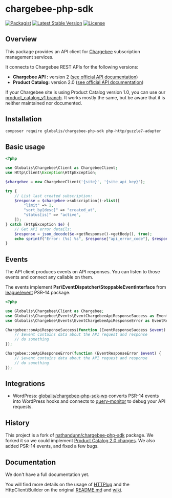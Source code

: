 # chargebee-php-sdk

[![Packagist](https://img.shields.io/packagist/dt/globalis/chargebee-php-sdk.svg?style=flat-square)](https://packagist.org/packages/globalis/chargebee-php-sdk)
[![Latest Stable Version](https://poser.pugx.org/globalis/chargebee-php-sdk/v/stable)](https://packagist.org/packages/globalis/chargebee-php-sdk)
[![License](https://poser.pugx.org/globalis/chargebee-php-sdk/license)](https://github.com/globalis-ms/chargebee-php-sdk/blob/master/LICENSE)

Overview
------------

This package provides an API client for [Chargebee](https://www.chargebee.com/) subscription management services.

It connects to Chargebee REST APIs for the following versions:
- **Chargebee API :** version 2 ([see official API documentation](https://apidocs.chargebee.com/docs/api?prod_cat_ver=2))
- **Product Catalog:** version 2.0 ([see official API documentation](https://apidocs.chargebee.com/docs/api?prod_cat_ver=2))

If your Chargebee site is using Product Catalog version 1.0, you can use our [product_catalog_v1 branch](https://github.com/globalis-ms/chargebee-php-sdk/tree/product_catalog_v1). It works mostly the same, but be aware that it is neither maintained nor documented.

Installation
------------

```bash
composer require globalis/chargebee-php-sdk php-http/guzzle7-adapter
```

Basic usage
------------

```php
<?php

use Globalis\Chargebee\Client as ChargebeeClient;
use Http\Client\Exception\HttpException;

$chargebee = new ChargebeeClient('{site}', '{site_api_key}');

try {
    // List last created subscription:
    $response = $chargebee->subscription()->list([
        "limit" => 1,
        "sort_by[desc]" => "created_at",
        "status[is]" => "active",
    ]);
} catch (HttpException $e) {
    // Get API error details:
    $response = json_decode($e->getResponse()->getBody(), true);
    echo sprintf("Error: (%s) %s", $response["api_error_code"], $response["message"]);
}
```

Events
------------

The API client produces events on API responses. You can listen to those events and connect any callable on them.

The events implement **Psr\EventDispatcher\StoppableEventInterface** from [league/event](https://github.com/thephpleague/event) PSR-14 package.

```php
<?php

use Globalis\Chargebee\Client as Chargebee;
use Globalis\Chargebee\Events\EventChargebeeApiResponseSuccess as EventResponseSuccess;
use Globalis\Chargebee\Events\EventChargebeeApiResponseError as EventResponseError;

Chargebee::onApiResponseSuccess(function (EventResponseSuccess $event) {
    // $event contains data about the API request and response
    // do something
});

Chargebee::onApiResponseError(function (EventResponseError $event) {
    // $event contains data about the API request and response
    // do something
});
```

Integrations
------------

- WordPress: [globalis/chargebee-php-sdk-wp](https://github.com/globalis-ms/chargebee-php-sdk-wp) converts PSR-14 events into WordPress hooks and connects to [query-monitor](https://github.com/johnbillion/query-monitor) to debug your API requests.

History
------------

This project is a fork of [nathandunn/chargebee-php-sdk](https://github.com/nthndnn/chargebee-php-sdk) package. We forked it so we could implement [Product Catalog 2.0 changes](https://apidocs.chargebee.com/docs/api/upgrade?prod_cat_ver=2). We also added PSR-14 events, and fixed a few bugs.

Documentation
------------

We don't have a full documentation yet.

You will find more details on the usage of [HTTPlug](http://httplug.io) and the HttpClient\Builder on the original [README.md](https://github.com/nthndnn/chargebee-php-sdk/blob/master/README.md) and [wiki](https://github.com/nthndnn/chargebee-php-sdk/wiki/The-Builder-Object).
